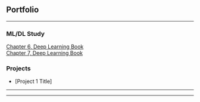 ## Portfolio

---

### ML/DL Study

[Chapter 6, Deep Learning Book](https://github.com/gyhunkang/DeepLearningBook/blob/master/DLBook_ch06.ipynb)
<br>
[Chapter 7, Deep Learning Book](https://github.com/gyhunkang/DeepLearningBook/blob/master/DLBook_ch07.html)


### Projects

- [Project 1 Title]


---




---

